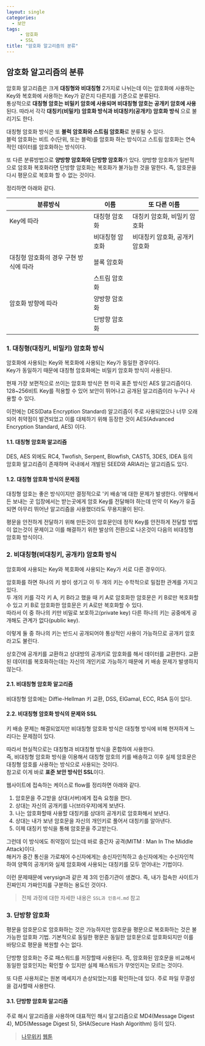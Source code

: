 ```yaml
---
layout: single
categories:
  - 보안
tags:
     - 암호화
     - SSL
title: "암호화 알고리즘의 분류"
---
```


## 암호화 알고리즘의 분류
 암호화 알고리즘은 크게 **대칭형와 비대칭형** 2가지로 나뉘는데 이는 암호화에 사용하는 Key와 복호화에 사용하는 Key가 같은지 다른지를 기준으로 분류된다. <br/>
 통상적으로 **대칭형 암호는 비밀키 암호에 사용되며 비대칭형 암호는 공개키 암호에 사용**된다. 따라서 각각  **대칭키(비밀키) 암호화 방식과 비대칭키(공개키) 암호화 방식** 으로 불리기도 한다. 

 대칭형 암호화 방식은 또 **블럭 암호화와 스트림 암호화**로 분류될 수 있다.<br/>
 블럭 암호화는 비트 수(단위, 또는 블럭)를 암호화 하는 방식이고 스트림 암호화는 연속적인 데이터를 암호화하는 방식이다.
 
 또 다른 분류방법으로 **양방향 암호화와 단방향 암호화**가 있다. 양방향 암호화가 일반적으로 암호화 복호화라면 단방향 암호화는 복호화가 불가능한 것을 말한다. 즉, 암호문을 다시 평문으로 복호화 할 수 없는 것이다.
 
 정리하면 아래와 같다.
 
| 분류방식 | 이름 | 또 다른 이름 |
| --- | --- | --- |
| Key에 따라 | 대칭형 암호화 | 대칭키 암호화, 비밀키 암호화 |
|         | 비대칭형 암호화 | 비대칭키 암호화, 공개키 암호화 |
| 대칭형 암호화의 경우 구현 방식에 따라 | 블록 암호화 | |
|              | 스트림 암호화 | |
| 암호화 방향에 따라 | 양방향 암호화 | |
|              | 단방향 암호화 | |
 
### 1. 대칭형(대칭키, 비밀키) 암호화 방식
 암호화에 사용되는 Key와 복호화에 사용되는 Key가 동일한 경우이다. <br/>
 Key가 동일하기 때문에 대칭형 암호화에는 비밀키 암호화 방식이 사용된다.
 
 현재 가장 보편적으로 쓰이는 암호화 방식은 현 미국 표준 방식인 AES 알고리즘이다. 128~256비트 Key를 적용할 수 있어 보안이 뛰어나고 공개된 알고리즘이라 누구나 사용할 수 있다. <br/>
 
 이전에는 DES(Data Encryption Standard) 알고리즘이 주로 사용되었으나 너무 오래되어 취약점이 발견되었고 이를 대체하기 위해 등장한 것이 AES(Advanced Encryption Standard, AES) 이다.

#### 1.1. 대칭형 암호화 알고리즘
 DES, AES 외에도 RC4, Twofish, Serpent, Blowfish, CAST5, 3DES, IDEA 등의 암호화 알고리즘이 존재하며 국내에서 개발된 SEED와 ARIA라는 알고리즘도 있다.
 
#### 1.2. 대칭형 암호화 방식의 문제점
 대칭형 암호는 좋은 방식이지만 결정적으로 '키 배송'에 대한 문제가 발생한다. 어떻해서든 보내는 곳 입장에서는 받는곳에게 암호 Key를 전달해야 하는데 만약 이 Key가 유출되면 아무리 뛰어난 알고리즘을 사용했더라도 무용지물이 된다.
 
 평문을 안전하게 전달하기 위해 만든것이 암호문인데 정작 Key를 안전하게 전달할 방법이 없는것이 문제이고 이를 해결하기 위한 발상의 전환으로 나온것이 다음의 비대칭형 암호화 방식이다. 
 
### 2. 비대칭형(비대칭키, 공개키) 암호화 방식
 암호화에 사용되는 Key와 복호화에 사용되는 Key가 서로 다른 경우이다. <br/>
 
 암호화를 하면 하나의 키 쌍이 생기고 이 두 개의 키는 수학적으로 밀접한 관계를 가지고 있다. <br/>
 두 개의 키를 각각 키 A, 키 B라고 했을 때 키 A로 암호화한 암호문은 키 B로만 복호화할 수 있고 키 B로 암호화한 암호문은 키 A로만 복호화할 수 있다. <br/>
 따라서 이 중 하나의 키만 비밀로 보호하고(private key) 다른 하나의 키는 공중에게 공개해도 관계가 없다(public key). 
 
 이렇게 둘 중 하나의 키는 반드시 공개되어야 통상적인 사용이 가능하므로 공개키 암호라고도 불린다. 
 
 상호간에 공개키를 교환하고 상대방의 공개키로 암호화를 해서 데이터를 교환한다. 교환된 데이터를 복호화하는데는 자신의 개인키로 가능하기 때문에 키 배송 문제가 발생하지 않는다.

#### 2.1. 비대칭형 암호화 알고리즘
 비대칭형 암호에는 Diffie-Hellman 키 교환, DSS, ElGamal, ECC, RSA 등이 있다.
 
#### 2.2. 비대칭형 암호화 방식의 문제와 SSL
 키 배송 문제는 해결되었지만 비대칭형 암호화 방식은 대칭형 방식에 비해 현저하게 느리다는 문제점이 있다. 
 
 따라서 현실적으로는 대칭형과 비대칭형 방식을 혼합하여 사용한다. <br/>
 즉, 비대칭형 암호화 방식을 이용해서 대칭형 암호의 키를 배송하고 이후 실제 암호문은 대칭형 암호를 사용하는 방식으로 사용되는 것이다. <br/>
 참고로 이게 바로 **표준 보안 방식인 SSL**이다.
 
 웹사이트에 접속하는 케이스로 flow를 정리하면 아래와 같다.
 
 1. 암호문을 주고받을 상대(서버)에게 접속 요청을 한다.
 2. 상대는 자신의 공개키를 나(브라우저)에게 보낸다.
 3. 나는 암호화할때 사용할 대칭키를 상대의 공개키로 암호화해서 보낸다.
 4. 상대는 내가 보낸 암호문을 자신의 개인키로 풀어서 대칭키를 알아낸다.
 5. 이제 대칭키 방식을 통해 암호문을 주고받는다.
 
 그런데 이 방식에도 취약점이 있는데 바로 중간자 공격(MITM : Man In The Middle Attack)이다. <br/>
 해커가 중간 통신을 가로채어 수신자에게는 송신자인척하고 송신자에게는 수신자인척 하여 양쪽의 공개키와 실제 암호화에 사용되는 대칭키를 모두 얻어내는 기법이다.
 
 이런 문제때문에 verysign과 같은 제 3의 인증기관이 생겼다. 즉, 내가 접속한 사이트가 진짜인지 가짜인지를 구분하는 용도인 것이다. <br/>
 
> 전체 과정에 대한 자세한 내용은 `SSL과 인증서.md` 참고

### 3. 단방향 암호화
 평문을 암호문으로 암호화하는 것은 가능하지만 암호문을 평문으로 복호화하는 것은 불가능한 암호화 기법. 기본적으로 동일한 평문은 동일한 암호문으로 암호화되지만 이를 바탕으로 평문을 복원할 수는 없다.

 단방향 암호화는 주로 패스워드를 저장할때 사용된다. 즉, 암호화된 암호문을 비교해서 동일한 암호인지는 확인할 수 있지만 실제 패스워드가 무엇인지는 모르는 것이다.

 또 다른 사용처로는 원본 메세지가 손상되었는지를 확인하는데 있다. 주로 파일 무결성을 검사할때 사용한다. 
  
#### 3.1. 단방향 암호화 알고리즘
 주로 해시 알고리즘을 사용하며 대표적인 해시 알고리즘으로 MD4(Message Digest 4), MD5(Message Digest 5), SHA(Secure Hash Algorithm) 등이 있다.


> [나무위키](https://namu.wiki/w/%EC%95%94%ED%98%B8%20%EC%95%8C%EA%B3%A0%EB%A6%AC%EC%A6%98)
> [웹툰](http://minix.tistory.com/397)